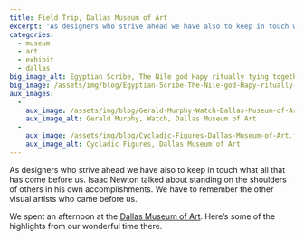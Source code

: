 ```yaml
---
title: Field Trip, Dallas Museum of Art
excerpt: 'As designers who strive ahead we have also to keep in touch what all that has come before us. Isaac Newton talked about standing on the shoulders of others in his own accomplishments. We have to remember the other visual artists who came before us. '
categories:
  - museum
  - art
  - exhibit
  - dallas
big_image_alt: Egyptian Scribe, The Nile god Hapy ritually tying together Upper and Lower Egypt, Dallas Museum of Art
big_image: /assets/img/blog/Egyptian-Scribe-The-Nile-god-Hapy-ritually-tying-together-Upper-and-Lower-Egypt-Dallas-Museum-of-Art.jpg
aux_images:
  - 
    aux_image: /assets/img/blog/Gerald-Murphy-Watch-Dallas-Museum-of-Art.jpg
    aux_image_alt: Gerald Murphy, Watch, Dallas Museum of Art
  - 
    aux_image: /assets/img/blog/Cycladic-Figures-Dallas-Museum-of-Art.jpg
    aux_image_alt: Cycladic Figures, Dallas Museum of Art
---
```

As designers who strive ahead we have also to keep in touch what all that has come before us. Isaac Newton talked about standing on the shoulders of others in his own accomplishments. We have to remember the other visual artists who came before us. 

We spent an afternoon at the <a href="http://www.dallasmuseumofart.org/" title="Dallas Museum of Art" target="_blank">Dallas Museum of Art</a>. Here&rsquo;s some of the highlights from our wonderful time there.
